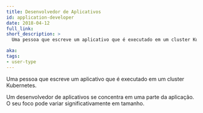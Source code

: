 ```yaml
---
title: Desenvolvedor de Aplicativos
id: application-developer
date: 2018-04-12
full_link: 
short_description: >
  Uma pessoa que escreve um aplicativo que é executado em um cluster Kubernetes.

aka: 
tags:
- user-type
---
```

 Uma pessoa que escreve um aplicativo que é executado em um cluster Kubernetes.

<!--more--> 

Um desenvolvedor de aplicativos se concentra em uma parte da aplicação. O seu foco pode variar significativamente em tamanho.

